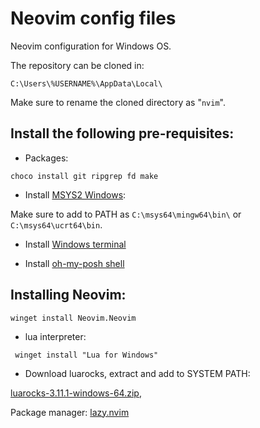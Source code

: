 # Neovim config files

Neovim configuration for Windows OS.

The repository can be cloned in:

```
C:\Users\%USERNAME%\AppData\Local\
```

Make sure to rename the cloned directory as "```nvim```".


## Install the following pre-requisites:

- Packages:

```console
choco install git ripgrep fd make
```

- Install [MSYS2 Windows](https://www.msys2.org/):

Make sure to add to PATH as ```C:\msys64\mingw64\bin\``` or ```C:\msys64\ucrt64\bin```.

- Install [Windows terminal](https://learn.microsoft.com/en-us/windows/terminal/install)

- Install [oh-my-posh shell](https://ohmyposh.dev/docs/installation/windows)


## Installing Neovim:

```console
winget install Neovim.Neovim
```

- lua interpreter:

```console
 winget install "Lua for Windows"
```

- Download luarocks, extract and add to SYSTEM PATH:

[luarocks-3.11.1-windows-64.zip](https://luarocks.github.io/luarocks/releases/),

Package manager: [lazy.nvim](https://github.com/folke/lazy.nvim)
